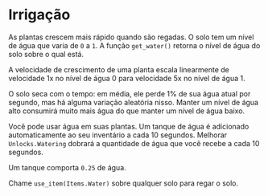 # Irrigação
As plantas crescem mais rápido quando são regadas. O solo tem um nível de água que varia de `0` a `1`.
A função `get_water()` retorna o nível de água do solo sobre o qual está.

A velocidade de crescimento de uma planta escala linearmente de velocidade 1x no nível de água 0 para velocidade 5x no nível de água 1.

O solo seca com o tempo: em média, ele perde 1% de sua água atual por segundo, mas há alguma variação aleatória nisso. Manter um nível de água alto consumirá muito mais água do que manter um nível de água baixo.

Você pode usar água em suas plantas. Um tanque de água é adicionado automaticamente ao seu inventário a cada 10 segundos.
Melhorar `Unlocks.Watering` dobrará a quantidade de água que você recebe a cada 10 segundos.

Um tanque comporta `0.25` de água.

Chame `use_item(Items.Water)` sobre qualquer solo para regar o solo.
